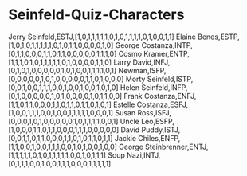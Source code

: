 # Seinfeld-Quiz-Characters
Jerry Seinfeld,ESTJ,[1,0,1,1,1,1,1,0,1,0,1,1,1,1,0,1,0,0,1,1]
Elaine Benes,ESTP,[1,0,1,0,1,1,1,1,1,0,1,0,1,1,0,0,0,0,1,0]
George Costanza,INTP,[0,1,1,0,0,0,1,1,0,1,1,0,0,0,0,0,1,1,1,0]
Cosmo Kramer,ENTP,[1,1,1,0,1,0,1,1,1,1,1,0,1,0,0,0,0,1,1,0]
Larry David,INFJ,[0,1,0,1,0,0,0,0,0,1,0,1,0,0,1,1,1,1,0,1]
Newman,ISFP,[0,0,0,0,0,1,0,1,0,0,0,0,0,1,1,0,1,0,0,0]
Morty Seinfeld,ISTP,[0,0,1,0,0,1,1,1,0,0,1,0,0,1,0,0,1,0,1,0]
Helen Seinfeld,INFP,[0,1,0,0,0,0,0,1,0,1,0,0,0,0,1,0,1,1,0,0]
Frank Costanza,ENFJ,[1,1,0,1,1,0,0,0,1,1,0,1,1,0,1,1,0,1,0,1]
Estelle Costanza,ESFJ,[1,0,0,1,1,1,0,0,1,0,0,1,1,1,1,1,0,0,0,1]
Susan Ross,ISFJ,[0,0,0,1,0,1,0,0,0,0,0,1,0,1,1,1,1,0,0,1]
Uncle Leo,ESFP,[1,0,0,0,1,1,0,1,1,0,0,0,1,1,1,0,0,0,0,0]
David Puddy,ISTJ,[0,0,1,1,0,1,1,0,0,0,1,1,0,1,0,1,1,0,1,1]
Jackie Chiles,ENFP,[1,1,0,0,1,0,0,1,1,1,0,0,1,0,1,0,0,1,0,0]
George Steinbrenner,ENTJ,[1,1,1,1,1,0,1,0,1,1,1,1,1,0,0,1,0,1,1,1]
Soup Nazi,INTJ,[0,1,1,1,0,0,1,0,0,1,1,1,0,0,0,1,1,1,1,1]
